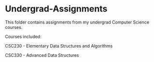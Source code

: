 # Undergrad-Assignments
This folder contains assignments from my undergrad Computer Science courses.

Courses included:

CSC230 - Elementary Data Structures and Algorithms

CSC330 - Advanced Data Structures
